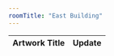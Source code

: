 ```yaml
---
roomTitle: "East Building"
---
```


<table
  ref="artTable"
  id="artTable"
  class="table table-striped table-bordered table-hover" 
  cellSpacing="0"
  data-url="../../art_change.json"
  data-show-toggle="true" 
  data-filter-control="true"
  data-pagination="true"
  data-search="true"
  data-show-search-clear-button="true">
	<thead>
		<tr>
			<th data-field="title">Artwork Title</th>
			<th data-field="Status" data-filter-control="select">Update</th>
		</tr>
	</thead>
</table>

 <script>
    var $table = $('#artTable');
    $table.bootstrapTable();
  </script>